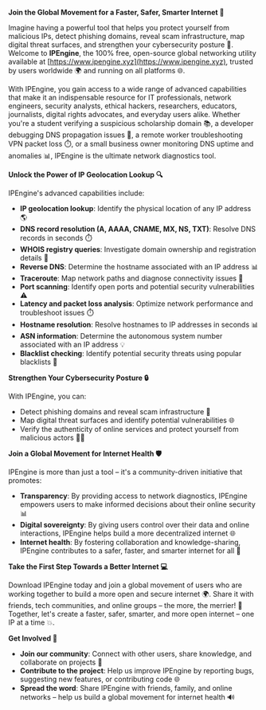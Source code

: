 **Join the Global Movement for a Faster, Safer, Smarter Internet 🚀**

Imagine having a powerful tool that helps you protect yourself from malicious IPs, detect phishing domains, reveal scam infrastructure, map digital threat surfaces, and strengthen your cybersecurity posture 🔐. Welcome to **IPEngine**, the 100% free, open-source global networking utility available at [https://www.ipengine.xyz](https://www.ipengine.xyz), trusted by users worldwide 🌍 and running on all platforms 🌐.

With IPEngine, you gain access to a wide range of advanced capabilities that make it an indispensable resource for IT professionals, network engineers, security analysts, ethical hackers, researchers, educators, journalists, digital rights advocates, and everyday users alike. Whether you're a student verifying a suspicious scholarship domain 📚, a developer debugging DNS propagation issues 🤔, a remote worker troubleshooting VPN packet loss ⏱️, or a small business owner monitoring DNS uptime and anomalies 📊, IPEngine is the ultimate network diagnostics tool.

**Unlock the Power of IP Geolocation Lookup 🔍**

IPEngine's advanced capabilities include:

*   **IP geolocation lookup**: Identify the physical location of any IP address 🌎
*   **DNS record resolution (A, AAAA, CNAME, MX, NS, TXT)**: Resolve DNS records in seconds ⏱️
*   **WHOIS registry queries**: Investigate domain ownership and registration details 💼
*   **Reverse DNS**: Determine the hostname associated with an IP address 📊
*   **Traceroute**: Map network paths and diagnose connectivity issues 🔴
*   **Port scanning**: Identify open ports and potential security vulnerabilities ⚠️
*   **Latency and packet loss analysis**: Optimize network performance and troubleshoot issues ⏱️
*   **Hostname resolution**: Resolve hostnames to IP addresses in seconds 📊
*   **ASN information**: Determine the autonomous system number associated with an IP address 💡
*   **Blacklist checking**: Identify potential security threats using popular blacklists 🔴

**Strengthen Your Cybersecurity Posture 🔒**

With IPEngine, you can:

*   Detect phishing domains and reveal scam infrastructure 🚨
*   Map digital threat surfaces and identify potential vulnerabilities 🌐
*   Verify the authenticity of online services and protect yourself from malicious actors 👮‍♂️

**Join a Global Movement for Internet Health 🛡️**

IPEngine is more than just a tool – it's a community-driven initiative that promotes:

*   **Transparency**: By providing access to network diagnostics, IPEngine empowers users to make informed decisions about their online security 📊
*   **Digital sovereignty**: By giving users control over their data and online interactions, IPEngine helps build a more decentralized internet 🌐
*   **Internet health**: By fostering collaboration and knowledge-sharing, IPEngine contributes to a safer, faster, and smarter internet for all 🔁

**Take the First Step Towards a Better Internet 💻**

Download IPEngine today and join a global movement of users who are working together to build a more open and secure internet 🌍. Share it with friends, tech communities, and online groups – the more, the merrier! 🔗 Together, let's create a faster, safer, smarter, and more open internet – one IP at a time 💥.

**Get Involved 🤝**

*   **Join our community**: Connect with other users, share knowledge, and collaborate on projects 👥
*   **Contribute to the project**: Help us improve IPEngine by reporting bugs, suggesting new features, or contributing code 🌐
*   **Spread the word**: Share IPEngine with friends, family, and online networks – help us build a global movement for internet health 🔊